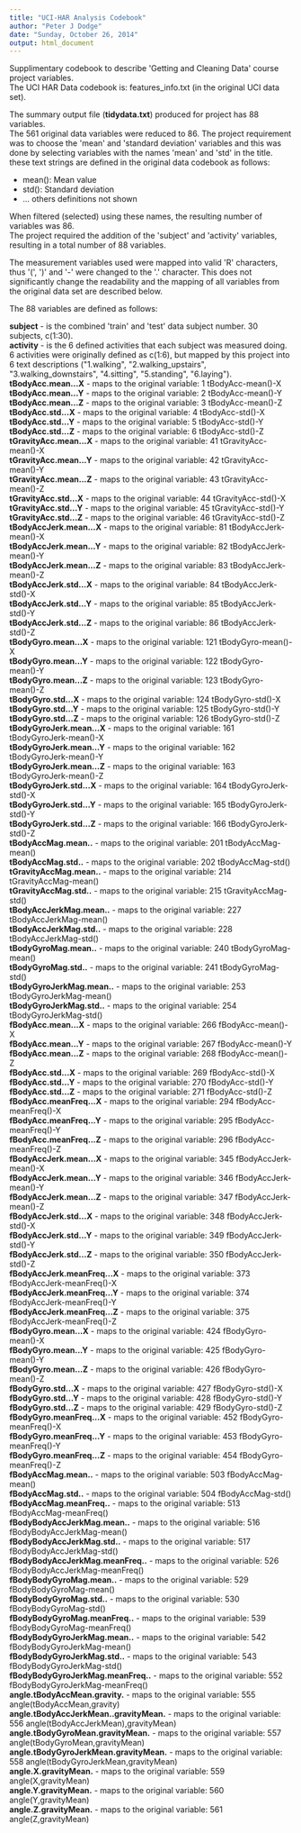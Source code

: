 ```yaml
---
title: "UCI-HAR Analysis Codebook"
author: "Peter J Dodge"
date: "Sunday, October 26, 2014"
output: html_document
---
```



Supplimentary codebook to describe 'Getting and Cleaning Data' course project variables.  
The UCI HAR Data codebook is: features_info.txt (in the original UCI data set).  

The summary output file (**tidydata.txt**) produced for project has 88 variables.  
The 561 original data variables were reduced to 86. The project requirement was to choose the 'mean' and 'standard deviation' variables and this was done by selecting variables with the names 'mean' and 'std' in the title. these text strings are defined in the original data codebook as follows:

* mean(): Mean value  
* std(): Standard deviation  
* ... others definitions not shown  

When filtered (selected) using these names, the resulting number of variables was 86.  
The project required the addition of the 'subject' and 'activity' variables, resulting in a total number of 88 variables.  

The measurement variables used were mapped into valid 'R' characters, thus '(', ')' and '-' were changed to the '.' character. This does not significantly change the readability and the mapping of all variables from the original data set are described below.  

The 88 variables are defined as follows:  

**subject** - is the combined 'train' and 'test' data subject number. 30 subjects, c(1:30).  
**activity** - is the 6 defined activities that each subject was measured doing. 6 activities were originally defined as c(1:6), but mapped by this project into 6 text descriptions ("1.walking", "2.walking_upstairs", "3.walking_downstairs", "4.sitting", "5.standing", "6.laying").  
**tBodyAcc.mean...X**  - maps to the original variable: 1 tBodyAcc-mean()-X  
**tBodyAcc.mean...Y**  - maps to the original variable: 2 tBodyAcc-mean()-Y  
**tBodyAcc.mean...Z**  - maps to the original variable: 3 tBodyAcc-mean()-Z  
**tBodyAcc.std...X**  - maps to the original variable: 4 tBodyAcc-std()-X  
**tBodyAcc.std...Y**  - maps to the original variable: 5 tBodyAcc-std()-Y  
**tBodyAcc.std...Z**  - maps to the original variable: 6 tBodyAcc-std()-Z  
**tGravityAcc.mean...X**  - maps to the original variable: 41 tGravityAcc-mean()-X  
**tGravityAcc.mean...Y**  - maps to the original variable: 42 tGravityAcc-mean()-Y  
**tGravityAcc.mean...Z**  - maps to the original variable: 43 tGravityAcc-mean()-Z  
**tGravityAcc.std...X**  - maps to the original variable: 44 tGravityAcc-std()-X  
**tGravityAcc.std...Y**  - maps to the original variable: 45 tGravityAcc-std()-Y  
**tGravityAcc.std...Z**  - maps to the original variable: 46 tGravityAcc-std()-Z  
**tBodyAccJerk.mean...X**  - maps to the original variable: 81 tBodyAccJerk-mean()-X  
**tBodyAccJerk.mean...Y**  - maps to the original variable: 82 tBodyAccJerk-mean()-Y  
**tBodyAccJerk.mean...Z**  - maps to the original variable: 83 tBodyAccJerk-mean()-Z  
**tBodyAccJerk.std...X**  - maps to the original variable: 84 tBodyAccJerk-std()-X  
**tBodyAccJerk.std...Y**  - maps to the original variable: 85 tBodyAccJerk-std()-Y  
**tBodyAccJerk.std...Z**  - maps to the original variable: 86 tBodyAccJerk-std()-Z  
**tBodyGyro.mean...X**  - maps to the original variable: 121 tBodyGyro-mean()-X  
**tBodyGyro.mean...Y**  - maps to the original variable: 122 tBodyGyro-mean()-Y  
**tBodyGyro.mean...Z**  - maps to the original variable: 123 tBodyGyro-mean()-Z  
**tBodyGyro.std...X**  - maps to the original variable: 124 tBodyGyro-std()-X  
**tBodyGyro.std...Y**  - maps to the original variable: 125 tBodyGyro-std()-Y  
**tBodyGyro.std...Z**  - maps to the original variable: 126 tBodyGyro-std()-Z  
**tBodyGyroJerk.mean...X**  - maps to the original variable: 161 tBodyGyroJerk-mean()-X  
**tBodyGyroJerk.mean...Y**  - maps to the original variable: 162 tBodyGyroJerk-mean()-Y  
**tBodyGyroJerk.mean...Z**  - maps to the original variable: 163 tBodyGyroJerk-mean()-Z  
**tBodyGyroJerk.std...X**  - maps to the original variable: 164 tBodyGyroJerk-std()-X  
**tBodyGyroJerk.std...Y**  - maps to the original variable: 165 tBodyGyroJerk-std()-Y  
**tBodyGyroJerk.std...Z**  - maps to the original variable: 166 tBodyGyroJerk-std()-Z  
**tBodyAccMag.mean..**  - maps to the original variable: 201 tBodyAccMag-mean()  
**tBodyAccMag.std..**  - maps to the original variable: 202 tBodyAccMag-std()  
**tGravityAccMag.mean..**  - maps to the original variable: 214 tGravityAccMag-mean()  
**tGravityAccMag.std..**  - maps to the original variable: 215 tGravityAccMag-std()  
**tBodyAccJerkMag.mean..**  - maps to the original variable: 227 tBodyAccJerkMag-mean()  
**tBodyAccJerkMag.std..**  - maps to the original variable: 228 tBodyAccJerkMag-std()  
**tBodyGyroMag.mean..**  - maps to the original variable: 240 tBodyGyroMag-mean()  
**tBodyGyroMag.std..**  - maps to the original variable: 241 tBodyGyroMag-std()  
**tBodyGyroJerkMag.mean..**  - maps to the original variable: 253 tBodyGyroJerkMag-mean()  
**tBodyGyroJerkMag.std..**  - maps to the original variable: 254 tBodyGyroJerkMag-std()  
**fBodyAcc.mean...X**  - maps to the original variable: 266 fBodyAcc-mean()-X  
**fBodyAcc.mean...Y**  - maps to the original variable: 267 fBodyAcc-mean()-Y  
**fBodyAcc.mean...Z**  - maps to the original variable: 268 fBodyAcc-mean()-Z  
**fBodyAcc.std...X**  - maps to the original variable: 269 fBodyAcc-std()-X  
**fBodyAcc.std...Y**  - maps to the original variable: 270 fBodyAcc-std()-Y  
**fBodyAcc.std...Z**  - maps to the original variable: 271 fBodyAcc-std()-Z  
**fBodyAcc.meanFreq...X**  - maps to the original variable: 294 fBodyAcc-meanFreq()-X  
**fBodyAcc.meanFreq...Y**  - maps to the original variable: 295 fBodyAcc-meanFreq()-Y  
**fBodyAcc.meanFreq...Z**  - maps to the original variable: 296 fBodyAcc-meanFreq()-Z  
**fBodyAccJerk.mean...X**  - maps to the original variable: 345 fBodyAccJerk-mean()-X  
**fBodyAccJerk.mean...Y**  - maps to the original variable: 346 fBodyAccJerk-mean()-Y  
**fBodyAccJerk.mean...Z**  - maps to the original variable: 347 fBodyAccJerk-mean()-Z  
**fBodyAccJerk.std...X**  - maps to the original variable: 348 fBodyAccJerk-std()-X  
**fBodyAccJerk.std...Y**  - maps to the original variable: 349 fBodyAccJerk-std()-Y  
**fBodyAccJerk.std...Z**  - maps to the original variable: 350 fBodyAccJerk-std()-Z  
**fBodyAccJerk.meanFreq...X**  - maps to the original variable: 373 fBodyAccJerk-meanFreq()-X  
**fBodyAccJerk.meanFreq...Y**  - maps to the original variable: 374 fBodyAccJerk-meanFreq()-Y  
**fBodyAccJerk.meanFreq...Z**  - maps to the original variable: 375 fBodyAccJerk-meanFreq()-Z  
**fBodyGyro.mean...X**  - maps to the original variable: 424 fBodyGyro-mean()-X  
**fBodyGyro.mean...Y**  - maps to the original variable: 425 fBodyGyro-mean()-Y  
**fBodyGyro.mean...Z**  - maps to the original variable: 426 fBodyGyro-mean()-Z  
**fBodyGyro.std...X**  - maps to the original variable: 427 fBodyGyro-std()-X  
**fBodyGyro.std...Y**  - maps to the original variable: 428 fBodyGyro-std()-Y  
**fBodyGyro.std...Z**  - maps to the original variable: 429 fBodyGyro-std()-Z  
**fBodyGyro.meanFreq...X**  - maps to the original variable: 452 fBodyGyro-meanFreq()-X  
**fBodyGyro.meanFreq...Y**  - maps to the original variable: 453 fBodyGyro-meanFreq()-Y  
**fBodyGyro.meanFreq...Z**  - maps to the original variable: 454 fBodyGyro-meanFreq()-Z  
**fBodyAccMag.mean..**  - maps to the original variable: 503 fBodyAccMag-mean()  
**fBodyAccMag.std..**  - maps to the original variable: 504 fBodyAccMag-std()  
**fBodyAccMag.meanFreq..**  - maps to the original variable: 513 fBodyAccMag-meanFreq()  
**fBodyBodyAccJerkMag.mean..**  - maps to the original variable: 516 fBodyBodyAccJerkMag-mean()  
**fBodyBodyAccJerkMag.std..**  - maps to the original variable: 517 fBodyBodyAccJerkMag-std()  
**fBodyBodyAccJerkMag.meanFreq..**  - maps to the original variable: 526 fBodyBodyAccJerkMag-meanFreq()  
**fBodyBodyGyroMag.mean..**  - maps to the original variable: 529 fBodyBodyGyroMag-mean()  
**fBodyBodyGyroMag.std..**  - maps to the original variable: 530 fBodyBodyGyroMag-std()  
**fBodyBodyGyroMag.meanFreq..**  - maps to the original variable: 539 fBodyBodyGyroMag-meanFreq()  
**fBodyBodyGyroJerkMag.mean..**  - maps to the original variable: 542 fBodyBodyGyroJerkMag-mean()  
**fBodyBodyGyroJerkMag.std..**  - maps to the original variable: 543 fBodyBodyGyroJerkMag-std()  
**fBodyBodyGyroJerkMag.meanFreq..**  - maps to the original variable: 552 fBodyBodyGyroJerkMag-meanFreq()  
**angle.tBodyAccMean.gravity.**  - maps to the original variable: 555 angle(tBodyAccMean,gravity)  
**angle.tBodyAccJerkMean..gravityMean.**  - maps to the original variable: 556 angle(tBodyAccJerkMean),gravityMean)  
**angle.tBodyGyroMean.gravityMean.**  - maps to the original variable: 557 angle(tBodyGyroMean,gravityMean)  
**angle.tBodyGyroJerkMean.gravityMean.**  - maps to the original variable: 558 angle(tBodyGyroJerkMean,gravityMean)  
**angle.X.gravityMean.**  - maps to the original variable: 559 angle(X,gravityMean)  
**angle.Y.gravityMean.**  - maps to the original variable: 560 angle(Y,gravityMean)  
**angle.Z.gravityMean.**  - maps to the original variable: 561 angle(Z,gravityMean)  

